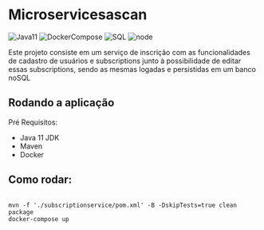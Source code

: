 # Microservicesascan
![Java11](https://img.shields.io/badge/Java-11-orange)
![DockerCompose](https://img.shields.io/badge/-Docker%20Compose-blue)
![SQL](https://img.shields.io/badge/-Postgres-lightgrey)
![node](https://img.shields.io/badge/-NodeJS-green)
 
 Este projeto consiste em um serviço de inscrição com as funcionalidades de cadastro de usuários e subscriptions junto à possibilidade de editar essas subscriptions, sendo as mesmas logadas e persistidas em um banco noSQL

## Rodando a aplicação
Pré Requisitos:
* Java 11 JDK 
* Maven
* Docker
## Como rodar:
```console

mvn -f './subscriptionservice/pom.xml' -B -DskipTests=true clean package
docker-compose up

```